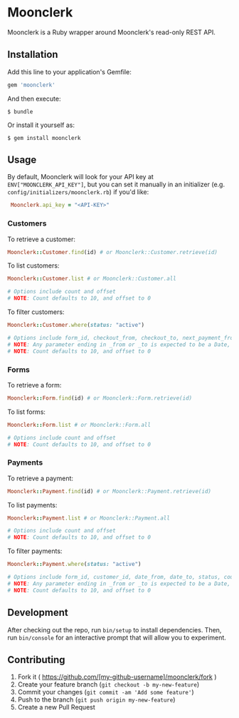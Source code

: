 # Moonclerk

Moonclerk is a Ruby wrapper around Moonclerk's read-only REST API. 

## Installation

Add this line to your application's Gemfile:

```ruby
gem 'moonclerk'
```

And then execute:

    $ bundle

Or install it yourself as:

    $ gem install moonclerk

## Usage

By default, Moonclerk will look for your API key at `ENV["MOONCLERK_API_KEY"]`, but you can set it manually in an initializer (e.g. `config/initializers/moonclerk.rb`) if you'd like:

```ruby
 Moonclerk.api_key = "<API-KEY>"
```

### Customers

To retrieve a customer:

```ruby
Moonclerk::Customer.find(id) # or Moonclerk::Customer.retrieve(id)
```

To list customers:

```ruby
Moonclerk::Customer.list # or Moonclerk::Customer.all

# Options include count and offset
# NOTE: Count defaults to 10, and offset to 0
```

To filter customers:

```ruby
Moonclerk::Customer.where(status: "active")

# Options include form_id, checkout_from, checkout_to, next_payment_from, next_payment_to, status, count, offset
# NOTE: Any parameter ending in _from or _to is expected to be a Date, Time or DateTime
# NOTE: Count defaults to 10, and offset to 0
```

### Forms

To retrieve a form:

```ruby
Moonclerk::Form.find(id) # or Moonclerk::Form.retrieve(id)
```

To list forms:

```ruby
Moonclerk::Form.list # or Moonclerk::Form.all

# Options include count and offset
# NOTE: Count defaults to 10, and offset to 0
```

### Payments

To retrieve a payment:

```ruby
Moonclerk::Payment.find(id) # or Moonclerk::Payment.retrieve(id)
```

To list payments:

```ruby
Moonclerk::Payment.list # or Moonclerk::Payment.all

# Options include count and offset
# NOTE: Count defaults to 10, and offset to 0
```

To filter payments:

```ruby
Moonclerk::Payment.where(status: "active")

# Options include form_id, customer_id, date_from, date_to, status, count, offset
# NOTE: Any parameter ending in _from or _to is expected to be a Date, Time or DateTime
# NOTE: Count defaults to 10, and offset to 0
```

## Development

After checking out the repo, run `bin/setup` to install dependencies. Then, run `bin/console` for an interactive prompt that will allow you to experiment.

## Contributing

1. Fork it ( https://github.com/[my-github-username]/moonclerk/fork )
2. Create your feature branch (`git checkout -b my-new-feature`)
3. Commit your changes (`git commit -am 'Add some feature'`)
4. Push to the branch (`git push origin my-new-feature`)
5. Create a new Pull Request
